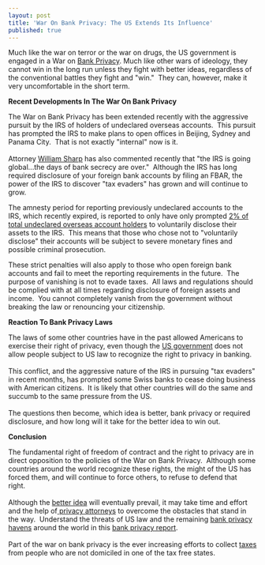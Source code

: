 ```yaml
---
layout: post
title: 'War On Bank Privacy: The US Extends Its Influence'
published: true
---
```

<p>Much like the war on terror or the war on drugs, the US government is engaged in a War on <a title="Hawala Banking" href="http://www.howtovanish.com/2009/09/modern-hawala/" target="_blank">Bank Privacy</a>. Much like other wars of ideology, they cannot win in the long run unless they fight with better ideas, regardless of the conventional battles they fight and "win."  They can, however, make it very uncomfortable in the short term.</p>
<p><strong>Recent Developments In The War On Bank Privacy</strong></p>
<p>The War on Bank Privacy has been extended recently with the aggressive pursuit by the IRS of holders of undeclared overseas accounts.  This pursuit has prompted the IRS to make plans to open offices in Beijing, Sydney and Panama City.  That is not exactly "internal" now is it. <br /><br /> Attorney <a title="Bank Secrecy" href="http://www.bloomberg.com/apps/news?pid=20601087&amp;sid=aXOuLrZhxZwY&amp;pos=8" target="_blank">William Sharp</a> has also commented recently that "the IRS is going global...the days of bank secrecy are over."  Although the IRS has long required disclosure of your foreign bank accounts by filing an FBAR, the power of the IRS to discover "tax evaders" has grown and will continue to grow.</p>
<p>The amnesty period for reporting previously undeclared accounts to the IRS, which recently expired, is reported to only have only prompted <a title="War on bank privacy" href="http://gswlaw.com/irsblog/2009/11/18/14700-offshore-tax-evaders-settle-with-irs/" target="_blank">2% of total undeclared overseas account holders</a> to voluntarily disclose their assets to the IRS.  This means that those who chose not to "voluntarily disclose" their accounts will be subject to severe monetary fines and possible criminal prosecution.</p>
<p>These strict penalties will also apply to those who open foreign bank accounts and fail to meet the reporting requirements in the future.  The purpose of vanishing is not to evade taxes.  All laws and regulations should be complied with at all times regarding disclosure of foreign assets and income.  You cannot completely vanish from the government without breaking the law or renouncing your citizenship.</p>
<p><strong>Reaction To Bank Privacy Laws</strong></p>
<p>The laws of some other countries have in the past allowed Americans to exercise their right of privacy, even though the <a title="Bank Privacy" href="http://www.runtogold.com/2009/11/starving-the-vampire-squids/" target="_blank">US government</a> does not allow people subject to US law to recognize the right to privacy in banking.  <br /><br />This conflict, and the aggressive nature of the IRS in pursuing "tax evaders" in recent months, has prompted some Swiss banks to cease doing business with American citizens.  It is likely that other countries will do the same and succumb to the same pressure from the US. <br /><br /> The questions then become, which idea is better, bank privacy or required disclosure, and how long will it take for the better idea to win out.</p>
<p><strong>Conclusion</strong></p>
<p>The fundamental right of freedom of contract and the right to privacy are in direct opposition to the policies of the War on Bank Privacy.  Although some countries around the world recognize these rights, the might of the US has forced them, and will continue to force others, to refuse to defend that right.  <br /><br />Although the <a href="http://www.howtovanish.com/HTVBook">better idea</a> will eventually prevail, it may take time and effort and the help of<a title="privacy attorney" href="http://www.billroundsjd.com" target="_blank"> privacy attorneys</a> to overcome the obstacles that stand in the way.  Understand the threats of US law and the remaining <a href="http://www.howtovanish.com/Uruguay">bank privacy havens</a> around the world in this <a title="Bank Privacy Report" href="http://www.howtovanish.com/products/bank-privacy-report/" target="_blank">bank privacy report</a>. <br /><br /> Part of the war on bank privacy is the ever increasing efforts to collect <a href="http://www.howtovanish.com/taxdomicile">taxes</a> from people who are not domiciled in one of the tax free states.</p>
<div id="_mcePaste" style="overflow: hidden; position: absolute; left: -10000px; top: 242px; width: 1px; height: 1px;">You cannot vanish from the government without breaking the law or renouncing your citizenship.</div>
